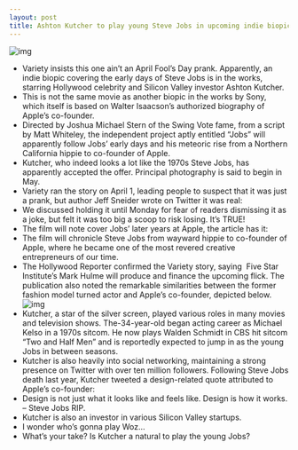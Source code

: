 ```yaml
---
layout: post
title: Ashton Kutcher to play young Steve Jobs in upcoming indie biopic
---
```

![img](http://media.idownloadblog.com/wp-content/uploads/2012/04/Ashton-Kutcher-headshot-001.jpg)
* Variety insists this one ain’t an April Fool’s Day prank. Apparently, an indie biopic covering the early days of Steve Jobs is in the works, starring Hollywood celebrity and Silicon Valley investor Ashton Kutcher.
* This is not the same movie as another biopic in the works by Sony, which itself is based on Walter Isaacson’s authorized biography of Apple’s co-founder.
* Directed by Joshua Michael Stern of the Swing Vote fame, from a script by Matt Whiteley, the independent project aptly entitled “Jobs” will apparently follow Jobs’ early days and his meteoric rise from a Northern California hippie to co-founder of Apple.
* Kutcher, who indeed looks a lot like the 1970s Steve Jobs, has apparently accepted the offer. Principal photography is said to begin in May.
* Variety ran the story on April 1, leading people to suspect that it was just a prank, but author Jeff Sneider wrote on Twitter it was real:
* We discussed holding it until Monday for fear of readers dismissing it as a joke, but felt it was too big a scoop to risk losing. It’s TRUE!
* The film will note cover Jobs’ later years at Apple, the article has it:
* The film will chronicle Steve Jobs from wayward hippie to co-founder of Apple, where he became one of the most revered creative entrepreneurs of our time.
* The Hollywood Reporter confirmed the Variety story, saying  Five Star Institute’s Mark Hulme will produce and finance the upcoming flick. The publication also noted the remarkable similarities between the former fashion model turned actor and Apple’s co-founder, depicted below.
![img](http://media.idownloadblog.com/wp-content/uploads/2012/04/Ashton-Kutcher-vs-Steve-Jobs.jpg)
* Kutcher, a star of the silver screen, played various roles in many movies and television shows. The-34-year-old began acting career as Michael Kelso in a 1970s sitcom. He now plays Walden Schmidt in CBS hit sitcom “Two and Half Men” and is reportedly expected to jump in as the young Jobs in between seasons.
* Kutcher is also heavily into social networking, maintaining a strong presence on Twitter with over ten million followers. Following Steve Jobs death last year, Kutcher tweeted a design-related quote attributed to Apple’s co-founder:
* Design is not just what it looks like and feels like. Design is how it works. – Steve Jobs RIP.
* Kutcher is also an investor in various Silicon Valley startups.
* I wonder who’s gonna play Woz…
* What’s your take? Is Kutcher a natural to play the young Jobs?

